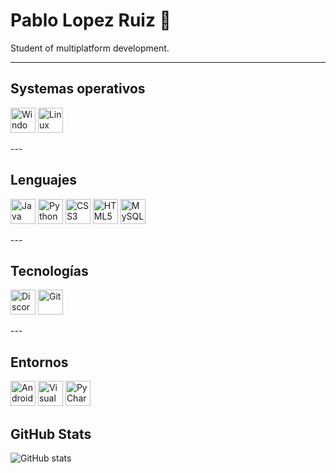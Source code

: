 # Pablo Lopez Ruiz 👋  
Student of multiplatform development.

---

## Systemas operativos
<p align="left">
  <img src="https://upload.wikimedia.org/wikipedia/commons/8/87/Windows_logo_-_2021.svg" alt="Windows" width="40" >
  <img src="https://upload.wikimedia.org/wikipedia/commons/3/35/Tux.svg" alt="Linux" width="40">
</p>
---

## Lenguajes
<p align="left">
<img src="https://upload.wikimedia.org/wikipedia/en/3/30/Java_programming_language_logo.svg" alt="Java" width="40">
<img src="https://upload.wikimedia.org/wikipedia/commons/c/c3/Python-logo-notext.svg" alt="Python" width="40">
<img src="https://upload.wikimedia.org/wikipedia/commons/6/62/CSS3_logo.svg" alt="CSS3" width="40">
<img src="https://upload.wikimedia.org/wikipedia/commons/3/38/HTML5_Badge.svg" alt="HTML5" width="40">
<img src="https://upload.wikimedia.org/wikipedia/commons/0/0a/MySQL_textlogo.svg" alt="MySQL" width="40">
</p>
---

## Tecnologías
<p align="left">
<img src="https://avatars.githubusercontent.com/u/26492485?s=200&v=4" alt="Discord.js" width="40">
<img src="https://upload.wikimedia.org/wikipedia/commons/3/3f/Git_icon.svg" alt="Git" width="40">
</p>
---

## Entornos
<p align="left">
<img src="https://developer.android.com/studio/images/studio-icon-preview.svg" alt="Android Studio" width="40">
<img src="https://upload.wikimedia.org/wikipedia/commons/a/a1/Visual_Studio_Code_1.35_icon.svg" alt="Visual Studio Code" width="40">
<img src="https://resources.jetbrains.com/storage/products/pycharm/img/meta/pycharm_logo_300x300.png" alt="PyCharm" width="40">
</p>

## GitHub Stats
![GitHub stats](https://github-readme-stats.vercel.app/api?username=Pablirry&show_icons=true&theme=dark)
